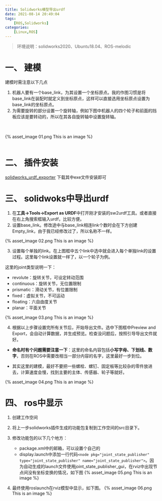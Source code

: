 ```yaml
---
title: Solidworks模型导出urdf
date: 2021-08-14 20:49:04
tags: 
    [ROS,Solidworks] 
categories: 
    [Linux,ROS]
---
```

> 环境说明：solidworks2020、Ubuntu18.04、ROS-melodic

# 一、 建模

建模时需注意以下几点
1. 机器人要有一个base_link，为其设置一个坐标原点。我的作图习惯是将base_link在装配时就定义到坐标原点，这样可以直接选用坐标原点设置为base_link的坐标原点。
2. 为需要旋转的部分设置一个旋转轴，例如下图中机器人的四个轮子和前面的挡板应该是要转动的，所以在其各自旋转轴中设置旋转轴。
</br>
</br>
{% asset_image 01.png This is an image %}
</br>
</br>

# 二、 插件安装
[solidworks_urdf_exporter](https://github.com/ros/solidworks_urdf_exporter/releases)
下载其中exe文件安装即可

# 三、 solidwoks中导出urdf


1. 在**工具->Tools->Export as URDF**中打开刚才安装的sw2urdf工具。或者直接在右上角搜索框输入urdf，比较方便。
2. 设置base_link。修改途中与base_link相连link个数时会在下方创建Empty_link，由于我已经修改过了，所以名称不一样。

{% asset_image 02.png This is an image %}

3. 设置每个单独的link。在上图框中五个link中选中就会进入每个单独link的设置过程。这里每个link设置就一样了，以一个轮子为例。

这里的joint类型说明一下：
   + revolute：旋转关节，可设定转动范围
   + continuous：旋转关节，无位置限制
   + prismatic：滑动关节，有位置限制
   + fixed：虚拟关节，不可运动
   + floating：六自由度关节
   + planar：平面关节

{% asset_image 03.png This is an image %}

4. 根据以上步骤设置完所有关节后，开始导出文件。选中下图框中Preview and Export，会自动计算数据，并生成预览。检查没问题后，按照引导导出文件就好。

+ **命名时有个问题需要注意一下**：这里的命名内容包括**小写字母、下划线、数字**，否则在ROS中需要改相当一部分内容的名字，这里最好一步到位。

+ 其实这里的建模，最好不要把一些螺栓、螺钉、固定板等比较杂的零件放进去，计算速度会慢，找到主要的主体、传感器、轮子等就好。

{% asset_image 04.png This is an image %}

# 四、 ros中显示

1. 创建工作空间
2. 将上一步solidworks插件生成的功能包复制到工作空间的src目录下。
3. 修改功能包的以下几个地方：
   + package.xml中的邮箱，可以设置个自己的
   + display.launch中添加一行代码`<node pkg="joint_state_publisher" type="joint_state_publisher" name="joint_state_publisher">`。因为自动生成的launch文件使用joint_state_publisher_gui，在rviz中出现节点间没有坐标变换的情况，如下图
{% asset_image 05.png This is an image %}

4. 最终使用roslaunch在rviz模型中显示，如下图。
{% asset_image 06.png This is an image %}